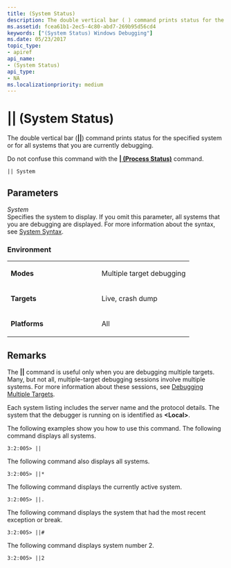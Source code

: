 ```yaml
---
title: (System Status)
description: The double vertical bar ( ) command prints status for the specified system or for all systems that you are currently debugging.Do not confuse this command with the (Process Status) command.
ms.assetid: fcea61b1-2ec5-4c80-abd7-269b95d56cd4
keywords: ["(System Status) Windows Debugging"]
ms.date: 05/23/2017
topic_type:
- apiref
api_name:
- (System Status)
api_type:
- NA
ms.localizationpriority: medium
---
```


# || (System Status)


The double vertical bar (**||**) command prints status for the specified system or for all systems that you are currently debugging.

Do not confuse this command with the [**| (Process Status)**](---process-status-.md) command.

```dbgcmd
|| System 
```

## <span id="ddk_cmd_system_status_dbg"></span><span id="DDK_CMD_SYSTEM_STATUS_DBG"></span>Parameters


<span id="_______System______"></span><span id="_______system______"></span><span id="_______SYSTEM______"></span> *System*   
Specifies the system to display. If you omit this parameter, all systems that you are debugging are displayed. For more information about the syntax, see [System Syntax](system-syntax.md).

### <span id="Environment"></span><span id="environment"></span><span id="ENVIRONMENT"></span>Environment

<table>
<colgroup>
<col width="50%" />
<col width="50%" />
</colgroup>
<tbody>
<tr class="odd">
<td align="left"><p><strong>Modes</strong></p></td>
<td align="left"><p>Multiple target debugging</p></td>
</tr>
<tr class="even">
<td align="left"><p><strong>Targets</strong></p></td>
<td align="left"><p>Live, crash dump</p></td>
</tr>
<tr class="odd">
<td align="left"><p><strong>Platforms</strong></p></td>
<td align="left"><p>All</p></td>
</tr>
</tbody>
</table>

 

Remarks
-------

The **||** command is useful only when you are debugging multiple targets. Many, but not all, multiple-target debugging sessions involve multiple systems. For more information about these sessions, see [Debugging Multiple Targets](debugging-multiple-targets.md).

Each system listing includes the server name and the protocol details. The system that the debugger is running on is identified as **&lt;Local&gt;**.

The following examples show you how to use this command. The following command displays all systems.

```dbgcmd
3:2:005> ||
```

The following command also displays all systems.

```dbgcmd
3:2:005> ||*
```

The following command displays the currently active system.

```dbgcmd
3:2:005> ||.
```

The following command displays the system that had the most recent exception or break.

```dbgcmd
3:2:005> ||#
```

The following command displays system number 2.

```dbgcmd
3:2:005> ||2
```

 

 





